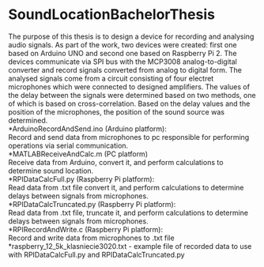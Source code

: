 # SoundLocationBachelorThesis
The purpose of this thesis is to design a device for recording and analysing audio signals.  As part of the work, two devices were created: first one based on Arduino UNO and  second one based on Raspberry Pi 2. The devices communicate via SPI bus with the  MCP3008 analog-to-digital converter and record signals converted from analog to digital  form. The analysed signals come from a circuit consisting of four electret microphones  which were connected to designed amplifiers. The values of the delay between the signals  were determined based on two methods, one of which is based on cross-correlation. Based  on the delay values and the position of the microphones, the position of the sound source  was determined.  
*ArduinoRecordAndSend.ino (Arduino platform):  
 Record and send data from microphones to pc responsible for performing operations via serial communication.  
*MATLABReceiveAndCalc.m (PC platform)  
 Receive data from Arduino, convert it, and perform calculations to determine sound location.  
*RPIDataCalcFull.py (Raspberry Pi platform):  
 Read data from .txt file convert it, and perform calculations to determine delays between signals from microphones.  
*RPIDataCalcTruncated.py (Raspberry Pi platform):  
 Read data from .txt file, truncate it, and perform calculations to determine delays between signals from microphones.  
*RPIRecordAndWrite.c (Raspberry Pi platform):  
 Record and write data from microphones to .txt file  
*raspberry_12_5k_klasniecie3020.txt - example file of recorded data to use with RPIDataCalcFull.py and RPIDataCalcTruncated.py  
